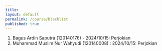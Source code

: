 ```yaml
---
title:
layout: default
permalink: /course/blacklist
published: true
---
```


1. Bagus Ardin Saputra (120140176) - 2024/10/15: Perjokian
2. Muhammad Muslim Nur Wahyudi (120140008) : 2024/10/15: Perjokian